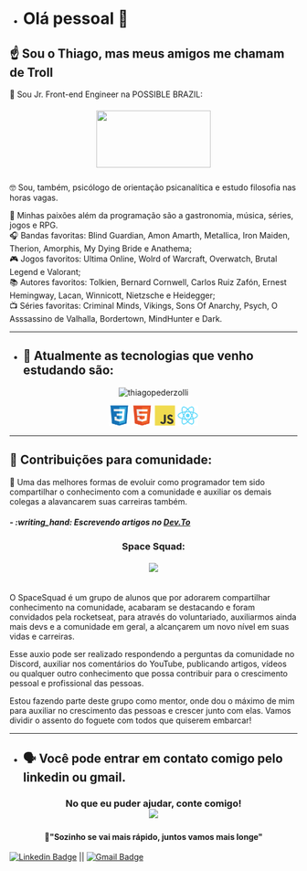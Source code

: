 - # Olá pessoal 👋

## :point_up: Sou o Thiago, mas meus amigos me chamam de Troll

🚀 Sou Jr. Front-end Engineer na POSSIBLE BRAZIL:

  <h5 align="center">
    <img src="https://i.ibb.co/6tmpSKy/possible.png" width="200" height="100">
  </h5>
  

🤓 Sou, também, psicólogo de orientação psicanalítica e estudo filosofia nas horas vagas.

💙 Minhas paixões além da programação são a gastronomia, música, séries, jogos e RPG.<br>
:headphones: Bandas favoritas: Blind Guardian, Amon Amarth, Metallica, Iron Maiden, Therion, Amorphis, My Dying Bride e Anathema;<br>
:video_game: Jogos favoritos: Ultima Online, Wolrd of Warcraft, Overwatch, Brutal Legend e Valorant;<br>
:books: Autores favoritos: Tolkien, Bernard Cornwell, Carlos Ruiz Zafón, Ernest Hemingway, Lacan, Winnicott, Nietzsche e Heidegger;<br>
:tv: Séries favoritas: Criminal Minds, Vikings, Sons Of Anarchy, Psych, O Asssassino de Valhalla, Bordertown, MindHunter e Dark. <br>

---

- ## :rocket: Atualmente as tecnologias que venho estudando são:

<p align="center">  
  <img src="https://github-readme-stats.vercel.app/api/top-langs/?username=thiagopederzolli&layout=compact&hide=python" alt="thiagopederzolli" width="300" height="300" />
</p>

<p align="center">
  <img src="./assets/css3-original.svg" alt="css3"  width="36" height="36"/> 
  <img src="./assets/html5-original.svg" alt="html5"  width="36" height="36"/>
  <img src="./assets/javascript-original.svg" alt="javascript" width="36" height="36"/>
  <img src="./assets/react-original.svg" alt="react" width="36" height="36"/> 
</p>

---

## :scroll: Contribuições para comunidade:

🧠 Uma das melhores formas de evoluir como programador tem sido compartilhar o conhecimento com a comunidade e auxiliar os demais colegas a alavancarem suas carreiras também.

<h5>
- :writing_hand: Escrevendo artigos no <a href="https://dev.to/thiagopederzolli" target="_blank">Dev.To</a><br>
</h5>
<h3 align="center">Space Squad:</h3>
<h6 align="center">
     <img  src="https://i.imgur.com/Ie8xquU.jpg" height="100">
</h6>
<p>
O SpaceSquad é um grupo de alunos que por adorarem compartilhar conhecimento na comunidade, acabaram se destacando e foram convidados pela rocketseat, para através do voluntariado, auxiliarmos ainda mais devs e a comunidade em geral, a alcançarem um novo nível em suas vidas e carreiras.
</p>
<p>
Esse auxio pode ser realizado respondendo a perguntas da comunidade no Discord, auxiliar nos comentários do YouTube, publicando artigos, vídeos ou qualquer outro conhecimento que possa contribuir para o crescimento pessoal e profissional das pessoas.
</p>
<p>
Estou fazendo parte deste grupo como mentor, onde dou o máximo de mim para auxiliar no crescimento das pessoas e crescer junto com elas.
Vamos dividir o assento do foguete com todos que quiserem embarcar!
</p>

---

- ## 🗣️ Você pode entrar em contato comigo pelo linkedin ou gmail.

<h3 align="center">
  No que eu puder ajudar, conte comigo!<br>
  <img src="https://ik.imagekit.io/iseca49kdh/cattype_cOZpJ_qq3b.gif">
</h3>
</p>
<h4 align="center">
  💭"Sozinho se vai mais rápido, juntos vamos mais longe"
</h4>

[![Linkedin Badge](https://img.shields.io/badge/-ThiagoPederzolli-blue?style=flat-square&logo=Linkedin&logoColor=white&link=https://www.linkedin.com/in/thiagopederzollimdasilva/)](https://www.linkedin.com/in/thiagopederzollimdasilva/)
||
[![Gmail Badge](https://img.shields.io/badge/-thiagopederzolli@gmail.com-c14438?style=flat-square&logo=Gmail&logoColor=white&link=mailto:thiagopederzolli@gmail.com)](mailto:thiagopederzolli@gmail.com)
